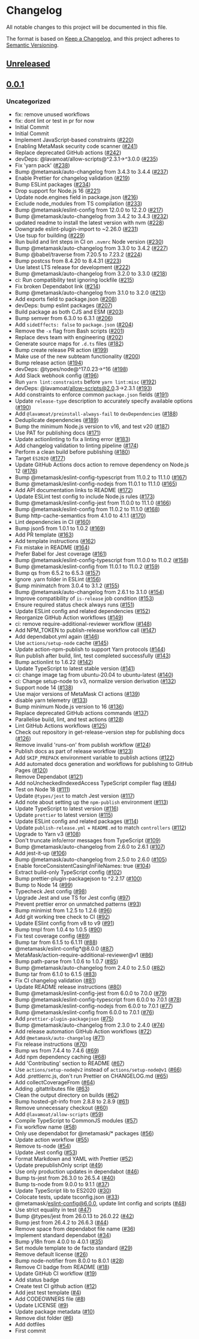 # Changelog

All notable changes to this project will be documented in this file.

The format is based on [Keep a Changelog](https://keepachangelog.com/en/1.0.0/),
and this project adheres to [Semantic Versioning](https://semver.org/spec/v2.0.0.html).

## [Unreleased]

## [0.0.1]

### Uncategorized

- fix: remove unused workflows
- fix: dont lint or test in pr for now
- Initial Commit
- Initial Commit
- Implement JavaScript-based constraints ([#220](https://github.com/open-rpc/html-reporter-react/pull/220))
- Enabling MetaMask security code scanner ([#241](https://github.com/open-rpc/html-reporter-react/pull/241))
- Replace deprecated GitHub actions ([#242](https://github.com/open-rpc/html-reporter-react/pull/242))
- devDeps: @lavamoat/allow-scripts@^2.3.1->^3.0.0 ([#235](https://github.com/open-rpc/html-reporter-react/pull/235))
- Fix 'yarn pack' ([#238](https://github.com/open-rpc/html-reporter-react/pull/238))
- Bump @metamask/auto-changelog from 3.4.3 to 3.4.4 ([#237](https://github.com/open-rpc/html-reporter-react/pull/237))
- Enable Prettier for changelog validation ([#219](https://github.com/open-rpc/html-reporter-react/pull/219))
- Bump ESLint packages ([#234](https://github.com/open-rpc/html-reporter-react/pull/234))
- Drop support for Node.js 16 ([#221](https://github.com/open-rpc/html-reporter-react/pull/221))
- Update node.engines field in package.json ([#216](https://github.com/open-rpc/html-reporter-react/pull/216))
- Exclude node_modules from TS compilation ([#233](https://github.com/open-rpc/html-reporter-react/pull/233))
- Bump @metamask/eslint-config from 12.0.0 to 12.2.0 ([#217](https://github.com/open-rpc/html-reporter-react/pull/217))
- Bump @metamask/auto-changelog from 3.4.2 to 3.4.3 ([#232](https://github.com/open-rpc/html-reporter-react/pull/232))
- updated readme to install the latest version with nvm ([#228](https://github.com/open-rpc/html-reporter-react/pull/228))
- Downgrade eslint-plugin-import to ~2.26.0 ([#231](https://github.com/open-rpc/html-reporter-react/pull/231))
- Use tsup for building ([#229](https://github.com/open-rpc/html-reporter-react/pull/229))
- Run build and lint steps in CI on `.nvmrc` Node version ([#230](https://github.com/open-rpc/html-reporter-react/pull/230))
- Bump @metamask/auto-changelog from 3.3.0 to 3.4.2 ([#227](https://github.com/open-rpc/html-reporter-react/pull/227))
- Bump @babel/traverse from 7.20.5 to 7.23.2 ([#224](https://github.com/open-rpc/html-reporter-react/pull/224))
- Bump postcss from 8.4.20 to 8.4.31 ([#223](https://github.com/open-rpc/html-reporter-react/pull/223))
- Use latest LTS release for development ([#222](https://github.com/open-rpc/html-reporter-react/pull/222))
- Bump @metamask/auto-changelog from 3.2.0 to 3.3.0 ([#218](https://github.com/open-rpc/html-reporter-react/pull/218))
- ci: Run compatibility test ignoring lockfile ([#215](https://github.com/open-rpc/html-reporter-react/pull/215))
- Fix broken Dependabot link ([#214](https://github.com/open-rpc/html-reporter-react/pull/214))
- Bump @metamask/auto-changelog from 3.1.0 to 3.2.0 ([#213](https://github.com/open-rpc/html-reporter-react/pull/213))
- Add exports field to package.json ([#208](https://github.com/open-rpc/html-reporter-react/pull/208))
- devDeps: bump eslint packages ([#207](https://github.com/open-rpc/html-reporter-react/pull/207))
- Build package as both CJS and ESM ([#203](https://github.com/open-rpc/html-reporter-react/pull/203))
- Bump semver from 6.3.0 to 6.3.1 ([#206](https://github.com/open-rpc/html-reporter-react/pull/206))
- Add `sideEffects: false` to `package.json` ([#204](https://github.com/open-rpc/html-reporter-react/pull/204))
- Remove the `-x` flag from Bash scripts ([#201](https://github.com/open-rpc/html-reporter-react/pull/201))
- Replace devs team with engineering ([#202](https://github.com/open-rpc/html-reporter-react/pull/202))
- Generate source maps for `.d.ts` files ([#182](https://github.com/open-rpc/html-reporter-react/pull/182))
- Bump create release PR action ([#199](https://github.com/open-rpc/html-reporter-react/pull/199))
- Make use of the new subteam functionality ([#200](https://github.com/open-rpc/html-reporter-react/pull/200))
- Bump release action ([#194](https://github.com/open-rpc/html-reporter-react/pull/194))
- devDeps: @types/node@^17.0.23->^16 ([#198](https://github.com/open-rpc/html-reporter-react/pull/198))
- Add Slack webhook config ([#196](https://github.com/open-rpc/html-reporter-react/pull/196))
- Run `yarn lint:constraints` before `yarn lint:misc` ([#192](https://github.com/open-rpc/html-reporter-react/pull/192))
- devDeps: @lavamoat/allow-scripts@2.0.3->2.3.1 ([#193](https://github.com/open-rpc/html-reporter-react/pull/193))
- Add constraints to enforce common `package.json` fields ([#191](https://github.com/open-rpc/html-reporter-react/pull/191))
- Update `release-type` description to accurately specify available options ([#190](https://github.com/open-rpc/html-reporter-react/pull/190))
- Add `@lavamoat/preinstall-always-fail` to `devDependencies` ([#188](https://github.com/open-rpc/html-reporter-react/pull/188))
- Deduplicate dependencies ([#189](https://github.com/open-rpc/html-reporter-react/pull/189))
- Bump the minimum Node.js version to v16, and test v20 ([#187](https://github.com/open-rpc/html-reporter-react/pull/187))
- Use PAT for publishing docs ([#171](https://github.com/open-rpc/html-reporter-react/pull/171))
- Update actionlinting to fix a linting error ([#183](https://github.com/open-rpc/html-reporter-react/pull/183))
- Add changelog validation to linting pipeline ([#174](https://github.com/open-rpc/html-reporter-react/pull/174))
- Perform a clean build before publishing ([#180](https://github.com/open-rpc/html-reporter-react/pull/180))
- Target `ES2020` ([#177](https://github.com/open-rpc/html-reporter-react/pull/177))
- Update GitHub Actions docs action to remove dependency on Node.js 12 ([#176](https://github.com/open-rpc/html-reporter-react/pull/176))
- Bump @metamask/eslint-config-typescript from 11.0.2 to 11.1.0 ([#167](https://github.com/open-rpc/html-reporter-react/pull/167))
- Bump @metamask/eslint-config-nodejs from 11.0.1 to 11.1.0 ([#165](https://github.com/open-rpc/html-reporter-react/pull/165))
- Add API documentation links to README ([#172](https://github.com/open-rpc/html-reporter-react/pull/172))
- Update ESLint test config to include Node.js rules ([#173](https://github.com/open-rpc/html-reporter-react/pull/173))
- Bump @metamask/eslint-config-jest from 11.0.0 to 11.1.0 ([#166](https://github.com/open-rpc/html-reporter-react/pull/166))
- Bump @metamask/eslint-config from 11.0.2 to 11.1.0 ([#168](https://github.com/open-rpc/html-reporter-react/pull/168))
- Bump http-cache-semantics from 4.1.0 to 4.1.1 ([#170](https://github.com/open-rpc/html-reporter-react/pull/170))
- Lint dependencies in CI ([#160](https://github.com/open-rpc/html-reporter-react/pull/160))
- Bump json5 from 1.0.1 to 1.0.2 ([#169](https://github.com/open-rpc/html-reporter-react/pull/169))
- Add PR template ([#163](https://github.com/open-rpc/html-reporter-react/pull/163))
- Add template instructions ([#162](https://github.com/open-rpc/html-reporter-react/pull/162))
- Fix mistake in README ([#164](https://github.com/open-rpc/html-reporter-react/pull/164))
- Prefer Babel for Jest coverage ([#161](https://github.com/open-rpc/html-reporter-react/pull/161))
- Bump @metamask/eslint-config-typescript from 11.0.0 to 11.0.2 ([#158](https://github.com/open-rpc/html-reporter-react/pull/158))
- Bump @metamask/eslint-config from 11.0.1 to 11.0.2 ([#159](https://github.com/open-rpc/html-reporter-react/pull/159))
- Bump qs from 6.5.2 to 6.5.3 ([#157](https://github.com/open-rpc/html-reporter-react/pull/157))
- Ignore .yarn folder in ESLint ([#156](https://github.com/open-rpc/html-reporter-react/pull/156))
- Bump minimatch from 3.0.4 to 3.1.2 ([#155](https://github.com/open-rpc/html-reporter-react/pull/155))
- Bump @metamask/auto-changelog from 2.6.1 to 3.1.0 ([#154](https://github.com/open-rpc/html-reporter-react/pull/154))
- Improve compatibility of `is-release` job condition ([#153](https://github.com/open-rpc/html-reporter-react/pull/153))
- Ensure required status check always runs ([#151](https://github.com/open-rpc/html-reporter-react/pull/151))
- Update ESLint config and related dependencies ([#152](https://github.com/open-rpc/html-reporter-react/pull/152))
- Reorganize GitHub Action workflows ([#149](https://github.com/open-rpc/html-reporter-react/pull/149))
- ci: remove require-additional-reviewer workflow ([#148](https://github.com/open-rpc/html-reporter-react/pull/148))
- Add NPM_TOKEN to publish-release workflow call ([#147](https://github.com/open-rpc/html-reporter-react/pull/147))
- Add dependabot.yml again ([#146](https://github.com/open-rpc/html-reporter-react/pull/146))
- Use `actions/setup-node` cache ([#145](https://github.com/open-rpc/html-reporter-react/pull/145))
- Update action-npm-publish to support Yarn protocols ([#144](https://github.com/open-rpc/html-reporter-react/pull/144))
- Run publish after build, lint, test completed successfully ([#143](https://github.com/open-rpc/html-reporter-react/pull/143))
- Bump actionlint to 1.6.22 ([#142](https://github.com/open-rpc/html-reporter-react/pull/142))
- Update TypeScript to latest stable version ([#141](https://github.com/open-rpc/html-reporter-react/pull/141))
- ci: change image tag from ubuntu-20.04 to ubuntu-latest ([#140](https://github.com/open-rpc/html-reporter-react/pull/140))
- ci: Change setup-node to v3, normalize version derivation ([#132](https://github.com/open-rpc/html-reporter-react/pull/132))
- Support node 14 ([#138](https://github.com/open-rpc/html-reporter-react/pull/138))
- Use major versions of MetaMask CI actions ([#139](https://github.com/open-rpc/html-reporter-react/pull/139))
- disable yarn telemetry ([#133](https://github.com/open-rpc/html-reporter-react/pull/133))
- Bump minimum Node.js version to 16 ([#136](https://github.com/open-rpc/html-reporter-react/pull/136))
- Replace deprecated GitHub actions commands ([#137](https://github.com/open-rpc/html-reporter-react/pull/137))
- Parallelise build, lint, and test actions ([#128](https://github.com/open-rpc/html-reporter-react/pull/128))
- Lint GitHub Actions workflows ([#125](https://github.com/open-rpc/html-reporter-react/pull/125))
- Check out repository in get-release-version step for publishing docs ([#126](https://github.com/open-rpc/html-reporter-react/pull/126))
- Remove invalid 'runs-on' from publish workflow ([#124](https://github.com/open-rpc/html-reporter-react/pull/124))
- Publish docs as part of release workflow ([#123](https://github.com/open-rpc/html-reporter-react/pull/123))
- Add `SKIP_PREPACK` environment variable to publish actions ([#122](https://github.com/open-rpc/html-reporter-react/pull/122))
- Add automated docs generation and workflows for publishing to GitHub Pages ([#120](https://github.com/open-rpc/html-reporter-react/pull/120))
- Remove Dependabot ([#121](https://github.com/open-rpc/html-reporter-react/pull/121))
- Add noUncheckedIndexedAccess TypeScript compiler flag ([#84](https://github.com/open-rpc/html-reporter-react/pull/84))
- Test on Node 18 ([#111](https://github.com/open-rpc/html-reporter-react/pull/111))
- Update `@types/jest` to match Jest version ([#117](https://github.com/open-rpc/html-reporter-react/pull/117))
- Add note about setting up the `npm-publish` environment ([#113](https://github.com/open-rpc/html-reporter-react/pull/113))
- Update TypeScript to latest version ([#116](https://github.com/open-rpc/html-reporter-react/pull/116))
- Update `prettier` to latest version ([#115](https://github.com/open-rpc/html-reporter-react/pull/115))
- Update ESLint config and related packages ([#114](https://github.com/open-rpc/html-reporter-react/pull/114))
- Update `publish-release.yml` + `README.md` to match `controllers` ([#112](https://github.com/open-rpc/html-reporter-react/pull/112))
- Upgrade to Yarn v3 ([#108](https://github.com/open-rpc/html-reporter-react/pull/108))
- Don't truncate info/error messages from TypeScript ([#109](https://github.com/open-rpc/html-reporter-react/pull/109))
- Bump @metamask/auto-changelog from 2.6.0 to 2.6.1 ([#107](https://github.com/open-rpc/html-reporter-react/pull/107))
- Add jest-it-up ([#106](https://github.com/open-rpc/html-reporter-react/pull/106))
- Bump @metamask/auto-changelog from 2.5.0 to 2.6.0 ([#105](https://github.com/open-rpc/html-reporter-react/pull/105))
- Enable forceConsistentCasingInFileNames: true ([#104](https://github.com/open-rpc/html-reporter-react/pull/104))
- Extract build-only TypeScript config ([#102](https://github.com/open-rpc/html-reporter-react/pull/102))
- Bump prettier-plugin-packagejson to ^2.2.17 ([#100](https://github.com/open-rpc/html-reporter-react/pull/100))
- Bump to Node 14 ([#99](https://github.com/open-rpc/html-reporter-react/pull/99))
- Typecheck Jest config ([#98](https://github.com/open-rpc/html-reporter-react/pull/98))
- Upgrade Jest and use TS for Jest config ([#97](https://github.com/open-rpc/html-reporter-react/pull/97))
- Prevent prettier error on unmatched patterns ([#93](https://github.com/open-rpc/html-reporter-react/pull/93))
- Bump minimist from 1.2.5 to 1.2.6 ([#96](https://github.com/open-rpc/html-reporter-react/pull/96))
- Add git working tree check to CI ([#92](https://github.com/open-rpc/html-reporter-react/pull/92))
- Update ESlint config from v8 to v9 ([#91](https://github.com/open-rpc/html-reporter-react/pull/91))
- Bump tmpl from 1.0.4 to 1.0.5 ([#90](https://github.com/open-rpc/html-reporter-react/pull/90))
- Fix test coverage config ([#89](https://github.com/open-rpc/html-reporter-react/pull/89))
- Bump tar from 6.1.5 to 6.1.11 ([#88](https://github.com/open-rpc/html-reporter-react/pull/88))
- @metamask/eslint-config\*@8.0.0 ([#87](https://github.com/open-rpc/html-reporter-react/pull/87))
- MetaMask/action-require-additional-reviewer@v1 ([#86](https://github.com/open-rpc/html-reporter-react/pull/86))
- Bump path-parse from 1.0.6 to 1.0.7 ([#85](https://github.com/open-rpc/html-reporter-react/pull/85))
- Bump @metamask/auto-changelog from 2.4.0 to 2.5.0 ([#82](https://github.com/open-rpc/html-reporter-react/pull/82))
- Bump tar from 6.1.0 to 6.1.5 ([#83](https://github.com/open-rpc/html-reporter-react/pull/83))
- Fix CI changelog validation ([#81](https://github.com/open-rpc/html-reporter-react/pull/81))
- Update README release instructions ([#80](https://github.com/open-rpc/html-reporter-react/pull/80))
- Bump @metamask/eslint-config-jest from 6.0.0 to 7.0.0 ([#79](https://github.com/open-rpc/html-reporter-react/pull/79))
- Bump @metamask/eslint-config-typescript from 6.0.0 to 7.0.1 ([#78](https://github.com/open-rpc/html-reporter-react/pull/78))
- Bump @metamask/eslint-config-nodejs from 6.0.0 to 7.0.1 ([#77](https://github.com/open-rpc/html-reporter-react/pull/77))
- Bump @metamask/eslint-config from 6.0.0 to 7.0.1 ([#76](https://github.com/open-rpc/html-reporter-react/pull/76))
- Add `prettier-plugin-packagejson` ([#75](https://github.com/open-rpc/html-reporter-react/pull/75))
- Bump @metamask/auto-changelog from 2.3.0 to 2.4.0 ([#74](https://github.com/open-rpc/html-reporter-react/pull/74))
- Add release automation GitHub Action workflows ([#72](https://github.com/open-rpc/html-reporter-react/pull/72))
- Add `@metamask/auto-changelog` ([#71](https://github.com/open-rpc/html-reporter-react/pull/71))
- Fix release instructions ([#70](https://github.com/open-rpc/html-reporter-react/pull/70))
- Bump ws from 7.4.4 to 7.4.6 ([#69](https://github.com/open-rpc/html-reporter-react/pull/69))
- Add npm dependency caching ([#68](https://github.com/open-rpc/html-reporter-react/pull/68))
- Add 'Contributing' section to README ([#67](https://github.com/open-rpc/html-reporter-react/pull/67))
- Use `actions/setup-node@v2` instead of `actions/setup-node@v1` ([#66](https://github.com/open-rpc/html-reporter-react/pull/66))
- Add .prettierrc.js, don't run Prettier on CHANGELOG.md ([#65](https://github.com/open-rpc/html-reporter-react/pull/65))
- Add collectCoverageFrom ([#64](https://github.com/open-rpc/html-reporter-react/pull/64))
- Adding .gitattributes file ([#63](https://github.com/open-rpc/html-reporter-react/pull/63))
- Clean the output directory on builds ([#62](https://github.com/open-rpc/html-reporter-react/pull/62))
- Bump hosted-git-info from 2.8.8 to 2.8.9 ([#61](https://github.com/open-rpc/html-reporter-react/pull/61))
- Remove unnecessary checkout ([#60](https://github.com/open-rpc/html-reporter-react/pull/60))
- Add `@lavamoat/allow-scripts` ([#59](https://github.com/open-rpc/html-reporter-react/pull/59))
- Compile TypeScript to CommonJS modules ([#57](https://github.com/open-rpc/html-reporter-react/pull/57))
- Fix workflow name ([#58](https://github.com/open-rpc/html-reporter-react/pull/58))
- Only use dependabot for @metamask/\* packages ([#56](https://github.com/open-rpc/html-reporter-react/pull/56))
- Update action workflow ([#55](https://github.com/open-rpc/html-reporter-react/pull/55))
- Remove ts-node ([#54](https://github.com/open-rpc/html-reporter-react/pull/54))
- Update Jest config ([#53](https://github.com/open-rpc/html-reporter-react/pull/53))
- Format Markdown and YAML with Prettier ([#52](https://github.com/open-rpc/html-reporter-react/pull/52))
- Update prepublishOnly script ([#49](https://github.com/open-rpc/html-reporter-react/pull/49))
- Use only production updates in dependabot ([#46](https://github.com/open-rpc/html-reporter-react/pull/46))
- Bump ts-jest from 26.3.0 to 26.5.4 ([#40](https://github.com/open-rpc/html-reporter-react/pull/40))
- Bump ts-node from 9.0.0 to 9.1.1 ([#37](https://github.com/open-rpc/html-reporter-react/pull/37))
- Update TypeScript lib to ES2020 ([#30](https://github.com/open-rpc/html-reporter-react/pull/30))
- Colocate tests, update tsconfig.json ([#33](https://github.com/open-rpc/html-reporter-react/pull/33))
- @metamask/eslint-config@6.0.0, update lint config and scripts ([#48](https://github.com/open-rpc/html-reporter-react/pull/48))
- Use strict equality in test ([#47](https://github.com/open-rpc/html-reporter-react/pull/47))
- Bump @types/jest from 26.0.13 to 26.0.22 ([#42](https://github.com/open-rpc/html-reporter-react/pull/42))
- Bump jest from 26.4.2 to 26.6.3 ([#44](https://github.com/open-rpc/html-reporter-react/pull/44))
- Remove space from dependabot file name ([#36](https://github.com/open-rpc/html-reporter-react/pull/36))
- Implement standard dependabot ([#34](https://github.com/open-rpc/html-reporter-react/pull/34))
- Bump y18n from 4.0.0 to 4.0.1 ([#35](https://github.com/open-rpc/html-reporter-react/pull/35))
- Set module template to de facto standard ([#29](https://github.com/open-rpc/html-reporter-react/pull/29))
- Remove default license ([#26](https://github.com/open-rpc/html-reporter-react/pull/26))
- Bump node-notifier from 8.0.0 to 8.0.1 ([#28](https://github.com/open-rpc/html-reporter-react/pull/28))
- Remove CI badge from README ([#18](https://github.com/open-rpc/html-reporter-react/pull/18))
- Update GitHub CI workflow ([#19](https://github.com/open-rpc/html-reporter-react/pull/19))
- Add status badge
- Create test CI github action ([#12](https://github.com/open-rpc/html-reporter-react/pull/12))
- Add jest test template ([#4](https://github.com/open-rpc/html-reporter-react/pull/4))
- Add CODEOWNERS file ([#8](https://github.com/open-rpc/html-reporter-react/pull/8))
- Update LICENSE ([#9](https://github.com/open-rpc/html-reporter-react/pull/9))
- Update package metadata ([#10](https://github.com/open-rpc/html-reporter-react/pull/10))
- Remove dist folder ([#6](https://github.com/open-rpc/html-reporter-react/pull/6))
- Add dotfiles
- First commit

[Unreleased]: https://github.com/open-rpc/html-reporter-react/compare/v0.0.1...HEAD
[0.0.1]: https://github.com/open-rpc/html-reporter-react/releases/tag/v0.0.1
